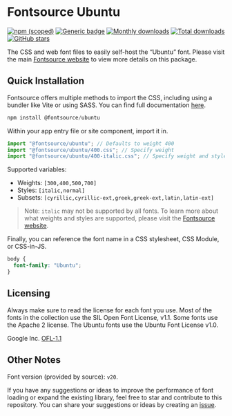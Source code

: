 # Fontsource Ubuntu

[![npm (scoped)](https://img.shields.io/npm/v/@fontsource/ubuntu?color=brightgreen)](https://www.npmjs.com/package/@fontsource/ubuntu) [![Generic badge](https://img.shields.io/badge/fontsource-passing-brightgreen)](https://github.com/fontsource/fontsource) [![Monthly downloads](https://badgen.net/npm/dm/@fontsource/ubuntu)](https://github.com/fontsource/fontsource) [![Total downloads](https://badgen.net/npm/dt/@fontsource/ubuntu)](https://github.com/fontsource/fontsource) [![GitHub stars](https://img.shields.io/github/stars/fontsource/fontsource.svg?style=social&label=Star)](https://github.com/fontsource/fontsource/stargazers)

The CSS and web font files to easily self-host the “Ubuntu” font. Please visit the main [Fontsource website](https://fontsource.org/fonts/ubuntu) to view more details on this package.

## Quick Installation

Fontsource offers multiple methods to import the CSS, including using a bundler like Vite or using SASS. You can find full documentation [here](https://fontsource.org/docs/getting-started/introduction).

```javascript
npm install @fontsource/ubuntu
```

Within your app entry file or site component, import it in.

```javascript
import "@fontsource/ubuntu"; // Defaults to weight 400
import "@fontsource/ubuntu/400.css"; // Specify weight
import "@fontsource/ubuntu/400-italic.css"; // Specify weight and style
```

Supported variables:
- Weights: `[300,400,500,700]`
- Styles: `[italic,normal]`
- Subsets: `[cyrillic,cyrillic-ext,greek,greek-ext,latin,latin-ext]`

> Note: `italic` may not be supported by all fonts. To learn more about what weights and styles are supported, please visit the [Fontsource website](https://fontsource.org/fonts/ubuntu).

Finally, you can reference the font name in a CSS stylesheet, CSS Module, or CSS-in-JS.

```css
body {
  font-family: "Ubuntu";
}
```

## Licensing
Always make sure to read the license for each font you use. Most of the fonts in the collection use the SIL Open Font License, v1.1. Some fonts use the Apache 2 license. The Ubuntu fonts use the Ubuntu Font License v1.0.

Google Inc.
[OFL-1.1](http://scripts.sil.org/OFL)

## Other Notes
Font version (provided by source): `v20`.

If you have any suggestions or ideas to improve the performance of font loading or expand the existing library, feel free to star and contribute to this repository. You can share your suggestions or ideas by creating an [issue](https://github.com/fontsource/fontsource/issues).